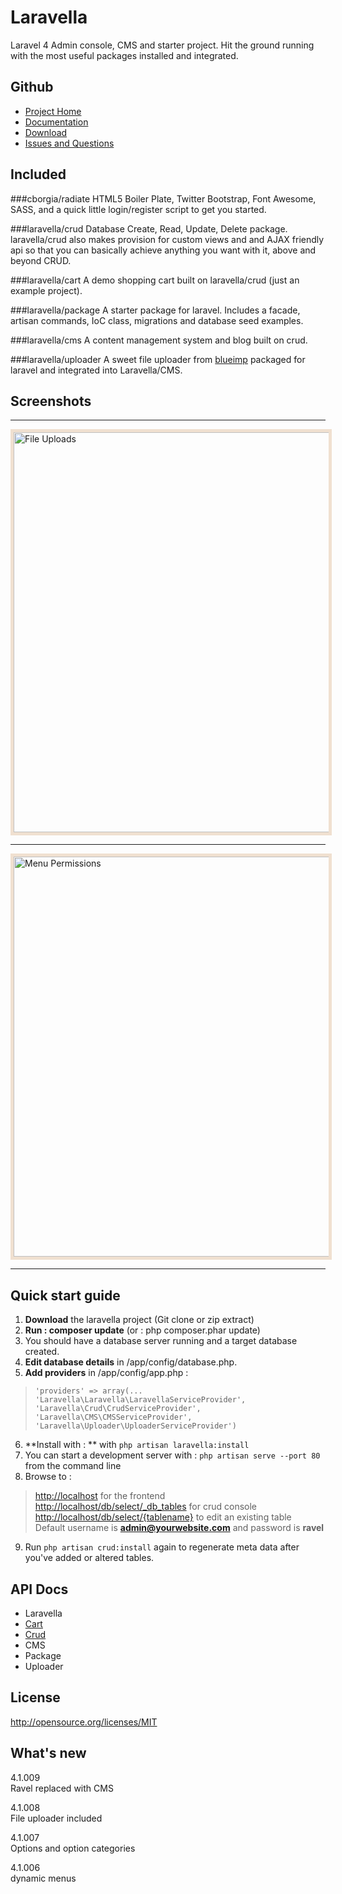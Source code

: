 Laravella 
==========

Laravel 4 Admin console, CMS and starter project.  Hit the ground running with the most useful packages installed and integrated.

Github
-------------------
+ [Project Home](https://github.com/laravella/laravella)
+ [Documentation](http://laravella.github.io/docs/)
+ [Download](https://github.com/laravella/laravella/archive/master.zip) 
+ [Issues and Questions](https://github.com/laravella/laravella/issues)

Included
-------------------
###cborgia/radiate
HTML5 Boiler Plate, Twitter Bootstrap, Font Awesome, SASS, and a quick little login/register script to get you started.

###laravella/crud
Database Create, Read, Update, Delete package.  laravella/crud also makes provision for custom views and and AJAX friendly api so that you can basically achieve anything you want with it, above and beyond CRUD.

###laravella/cart
A demo shopping cart built on laravella/crud (just an example project).

###laravella/package
A starter package for laravel. Includes a facade, artisan commands, IoC class, migrations and database seed examples.

###laravella/cms
A content management system and blog built on crud.

###laravella/uploader
A sweet file uploader from [blueimp](https://github.com/blueimp/jQuery-File-Upload) packaged for laravel and integrated into Laravella/CMS.

<h2 id="screenshots">Screenshots</h2>
<hr />
<a href="http://laravella.github.io/docs/images/large-upload.png"><img alt="File Uploads" src="http://laravella.github.io/docs/images/large-upload.png" title="File Uploads" style="border:5px solid #f0e0d0; width: 640px" /></a>
<hr />
<a href="http://laravella.github.io/docs/images/large-upload.png"><img alt="Menu Permissions" src="http://laravella.github.io/docs/images/large-upload.png" title="Menu Permissions" style="border:5px solid #f0e0d0; width: 640px" /></a>
<hr />

Quick start guide
-------------------
1. **Download** the laravella project (Git clone or zip extract)
2. **Run : composer update** (or : php composer.phar update)
3. You should have a database server running and a target database created.
4. **Edit database details** in /app/config/database.php.
5. **Add providers** in /app/config/app.php : 
> `'providers' => array(...` <br />
> `'Laravella\Laravella\LaravellaServiceProvider',` <br />
> `'Laravella\Crud\CrudServiceProvider',` <br />
> `'Laravella\CMS\CMSServiceProvider',` <br />
> `'Laravella\Uploader\UploaderServiceProvider')`
6. **Install with : ** with `php artisan laravella:install`
7. You can start a development server with : `php artisan serve --port 80` from the command line
8. Browse to :
> <http://localhost> for the frontend <br />
> <http://localhost/db/select/_db_tables> for crud console  <br />
> <http://localhost/db/select/{tablename}> to edit an existing table  <br />
> Default username is **admin@yourwebsite.com** and password is **ravel**
9. Run `php artisan crud:install` again to regenerate meta data after you've added or altered tables.

API Docs
-------------------
+ Laravella
+ [Cart](apidocs/cart/index.html)
+ [Crud](apidocs/crud/index.html)
+ CMS
+ Package
+ Uploader

License
-------------------
<http://opensource.org/licenses/MIT>

What's new
-------------------
4.1.009 <br />
Ravel replaced with CMS

4.1.008 <br />
File uploader included

4.1.007 <br />
Options and option categories

4.1.006 <br />
dynamic menus
